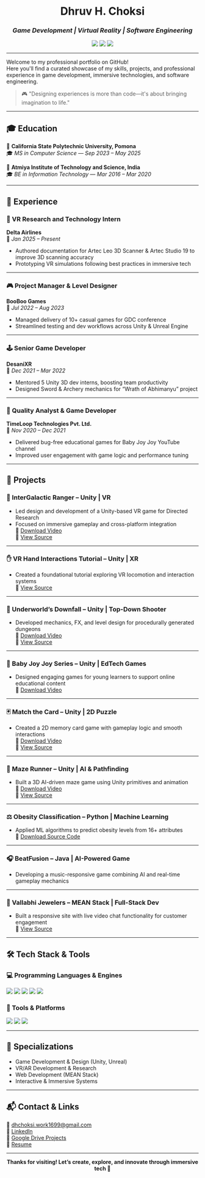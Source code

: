<!-- Game & VR Portfolio Intro -->
<h1 align="center">Dhruv H. Choksi</h1>
<h3 align="center"><i>Game Development | Virtual Reality | Software Engineering</i></h3>

<p align="center">
  <img src="https://img.shields.io/badge/VR%20Development-Immersive-blueviolet?style=flat-square&logo=unity" />
  <img src="https://img.shields.io/badge/Game%20Design-Unity%20%26%20Unreal-informational?style=flat-square&logo=unrealengine" />
  <img src="https://img.shields.io/badge/Software%20Engineer-Multidisciplinary-critical?style=flat-square&logo=github" />
</p>

---

Welcome to my professional portfolio on GitHub!  
Here you'll find a curated showcase of my skills, projects, and professional experience in game development, immersive technologies, and software engineering.

> 🎮 "Designing experiences is more than code—it's about bringing imagination to life."

---

## 🎓 Education

📍 **California State Polytechnic University, Pomona**  
🎓 *MS in Computer Science* — *Sep 2023 – May 2025*

📍 **Atmiya Institute of Technology and Science, India**  
🎓 *BE in Information Technology* — *Mar 2016 – Mar 2020*

---

## 💼 Experience

### 🧠 VR Research and Technology Intern  
**Delta Airlines**  
📆 *Jan 2025 – Present*

- Authored documentation for Artec Leo 3D Scanner & Artec Studio 19 to improve 3D scanning accuracy
- Prototyping VR simulations following best practices in immersive tech

---

### 🎮 Project Manager & Level Designer  
**BooBoo Games**  
📆 *Jul 2022 – Aug 2023*

- Managed delivery of 10+ casual games for GDC conference
- Streamlined testing and dev workflows across Unity & Unreal Engine

---

### 🕹️ Senior Game Developer  
**DesaniXR**  
📆 *Dec 2021 – Mar 2022*

- Mentored 5 Unity 3D dev interns, boosting team productivity
- Designed Sword & Archery mechanics for “Wrath of Abhimanyu” project

---

### 🧪 Quality Analyst & Game Developer  
**TimeLoop Technologies Pvt. Ltd.**  
📆 *Nov 2020 – Dec 2021*

- Delivered bug-free educational games for Baby Joy Joy YouTube channel
- Improved user engagement with game logic and performance tuning

---

## 🚀 Projects

### 🌌 InterGalactic Ranger – Unity | VR
- Led design and development of a Unity-based VR game for Directed Research
- Focused on immersive gameplay and cross-platform integration  
🎥 [Download Video](https://raw.githubusercontent.com/DHChoksi/Portfolio/main/Assets/underworld.mp4)  
📁 [View Source](https://drive.google.com/file/d/your-file-id/view?usp=sharing)

---

### ✋ VR Hand Interactions Tutorial – Unity | XR
- Created a foundational tutorial exploring VR locomotion and interaction systems  
📁 [View Source](https://drive.google.com/file/d/1jdIg_npAIipSH_69mVPNWzrZVjQ_qk_h/view?usp=sharing)

---

### 🧟 Underworld’s Downfall – Unity | Top-Down Shooter
- Developed mechanics, FX, and level design for procedurally generated dungeons  
🎥 [Download Video](https://raw.githubusercontent.com/DHChoksi/Portfolio/main/Assets/under.mp4)  
📁 [View Source](https://drive.google.com/file/d/1U7iosD7JtZHV6y5S5Jte_SgZIIF56ejO/view?usp=sharing)

---

### 👶 Baby Joy Joy Series – Unity | EdTech Games
- Designed engaging games for young learners to support online educational content  
🎥 [Download Video](https://raw.githubusercontent.com/DHChoksi/Portfolio/main/Assets/Jack.mp4.mp4)

---

### 🃏 Match the Card – Unity | 2D Puzzle
- Created a 2D memory card game with gameplay logic and smooth interactions  
🎥 [Download Video](https://raw.githubusercontent.com/DHChoksi/Portfolio/main/Assets/MatchCards.mp4)  
📁 [View Source](https://drive.google.com/file/d/1CSPq5i6pDNOYil6LtDMSkRA9MJsvaidP/view?usp=sharing)

---

### 🧭 Maze Runner – Unity | AI & Pathfinding
- Built a 3D AI-driven maze game using Unity primitives and animation  
🎥 [Download Video](https://raw.githubusercontent.com/DHChoksi/Portfolio/main/Assets/MazeRunner1.mp4.mp4)  
📁 [View Source](https://drive.google.com/file/d/1kLxz66_dLjPkyIyo-DkG7Vt__NA0ak2E/view?usp=sharingv)

---

### ⚖️ Obesity Classification – Python | Machine Learning
- Applied ML algorithms to predict obesity levels from 16+ attributes  
📁 [Download Source Code](https://github.com/DHChoksi/Portfolio/raw/main/Assets/ObeysityClassification-main.zip)

---

### 🎧 BeatFusion – Java | AI-Powered Game
- Developing a music-responsive game combining AI and real-time gameplay mechanics

---

### 💎 Vallabhi Jewelers – MEAN Stack | Full-Stack Dev
- Built a responsive site with live video chat functionality for customer engagement  
📁 [View Source](https://drive.google.com/file/d/1mk20mi0vssU5rdc3f5SkQCWBS01sBB3g/view?usp=sharing)

---

## 🛠️ Tech Stack & Tools

### 💻 Programming Languages & Engines
<p>
  <img src="https://img.shields.io/badge/Unity_C%23-222C37?style=for-the-badge&logo=unity&logoColor=white"/>
  <img src="https://img.shields.io/badge/Unreal_Engine-313131?style=for-the-badge&logo=unrealengine&logoColor=white"/>
  <img src="https://img.shields.io/badge/C/C++-00599C?style=for-the-badge&logo=c&logoColor=white"/>
  <img src="https://img.shields.io/badge/JavaScript-F7DF1E?style=for-the-badge&logo=javascript&logoColor=black"/>
  <img src="https://img.shields.io/badge/Python-FFD43B?style=for-the-badge&logo=python&logoColor=black"/>
</p>

### 🎨 Tools & Platforms
<p>
  <img src="https://img.shields.io/badge/Blender-F5792A?style=for-the-badge&logo=blender&logoColor=white"/>
  <img src="https://img.shields.io/badge/Artec_Leo_3D_Scanner-blue?style=for-the-badge&logo=googlechrome&logoColor=white"/>
  <img src="https://img.shields.io/badge/Artec_Studio_19-blueviolet?style=for-the-badge&logo=visualstudiocode&logoColor=white"/>
</p>

---

## 🧩 Specializations

- Game Development & Design (Unity, Unreal)  
- VR/AR Development & Research  
- Web Development (MEAN Stack)  
- Interactive & Immersive Systems  

---

## 📬 Contact & Links

📧 [dhchoksi.work1699@gmail.com](mailto:dhchoksi.work1699@gmail.com)  
🔗 [LinkedIn](https://www.linkedin.com/in/dhchoksi)  
📁 [Google Drive Projects](https://drive.google.com/drive/folders/1msM910t1FX0q2dbO-GChQ9i07t6dP5x0?usp=sharing)  
📄 [Resume](https://docs.google.com/document/d/13ItqFxINlQOiV6aQvgIGoNowjPDco8CaT5hn3Okpz9g/edit?usp=sharing)

---

<p align="center">
  <b>Thanks for visiting! Let’s create, explore, and innovate through immersive tech 🚀</b>
</p>
